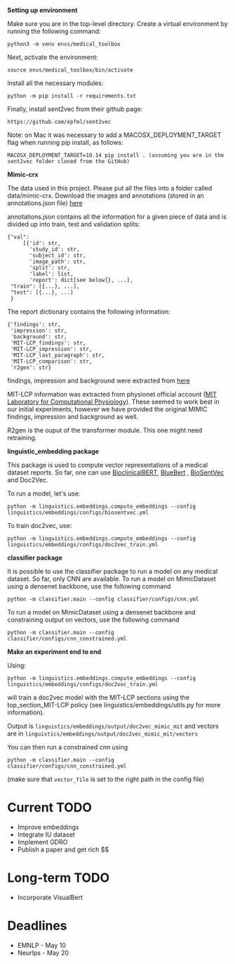 <b>Setting up environment</b>

Make sure you are in the top-level directory. Create a virtual environment by running the following command:
```
python3 -m venv envs/medical_toolbox
```

Next, activate the environment:
```
source envs/medical_toolbox/bin/activate
```

Install all the necessary modules:
```
python -m pip install -r requirements.txt
```

Finally, install sent2vec from their github page:
```
https://github.com/epfml/sent2vec
```
Note: on Mac it was necessary to add a MACOSX_DEPLOYMENT_TARGET flag when running pip install, as follows:
```
MACOSX_DEPLOYMENT_TARGET=10.14 pip install . (assuming you are in the sent2vec folder cloned from the GitHub)
```

<b>Mimic-crx</b>

The data used in this project. Please put all the files into a folder called data/mimic-crx. Download the images and annotations (stored in an annotations.json file) [here](https://drive.google.com/drive/folders/1pU97NrwdqG9raBm4aXx4gep2FfUFE_Rp?usp=sharing)

annotations.json contains all the information for a given piece of data and is divided up into train, test and validation splits:
```
{"val":
     [{'id': str,
       'study_id': str,
       'subject_id': str,
       'image_path': str,
       'split': str,
       'label': list,
       'report': dict[see below]}, ...],
 "train": [{...}, ...],
 "test": [{...}, ...]
 }
```
The report dictionary contains the following information:
```
{'findings': str,
 'impression': str,
 'background': str,
 'MIT-LCP_findings': str,
 'MIT-LCP_impression': str,
 'MIT-LCP_last_paragraph': str,
 'MIT-LCP_comparison': str,
 'r2gen': str}
```
findings, impression and background were extracted from [here](https://github.com/abachaa/MEDIQA2021/tree/main/Task3)

MIT-LCP information was extracted from physionet official account ([MIT Laboratory for Computational Physiology](https://github.com/MIT-LCP/mimic-cxr/tree/master/txt)). These seemed to work best in our initial experiments, however we have provided the original MIMIC findings, impression and background as well.

R2gen is the ouput of the transformer module. This one might need retraining.

<p><b>linguistic_embedding package</b></p>

This package is used to compute vector representations of a medical dataset reports. So far, one can use [BioclinicalBERT](https://github.com/EmilyAlsentzer/clinicalBERT/), [BlueBert](https://github.com/ncbi-nlp/bluebert/)
, [BioSentVec](https://github.com/ncbi-nlp/BioSentVec) and Doc2Vec.

To run a model, let's use:
```
python -m linguistics.embeddings.compute_embeddings --config linguistics/embeddings/configs/biosentvec.yml
```

To train doc2vec, use:
```
python -m linguistics.embeddings.compute_embeddings --config linguistics/embeddings/configs/doc2vec_train.yml
```

<p><b>classifier package</b></p>

It is possible to use the classifier package to run a model on any medical dataset. So far, only 
CNN are available.
To run a model on MimicDataset using a densenet backbone, use the following command
```
python -m classifier.main --config classifier/configs/cnn.yml
```
To run a model on MimicDataset using a densenet backbone and constraining output on vectors,
use the following command
```
python -m classifier.main --config classifier/configs/cnn_constrained.yml 
```

<p><b>Make an experiment end to end</b></p>
Using:

```
python -m linguistics.embeddings.compute_embeddings --config linguistics/embeddings/configs/doc2vec_train.yml
```
will train a doc2vec model with the MIT-LCP sections using the top_section_MIT-LCP policy 
(see linguistics/embeddings/utils.py for more information).

Output is `linguistics/embeddings/output/doc2vec_mimic_mit` and vectors are in 
`linguistics/embeddings/output/doc2vec_mimic_mit/vectors`

You can then run a constrained cnn using

```
python -m classifier.main --config classifier/configs/cnn_constrained.yml 
```
(make sure that `vector_file` is set to the right path in the config file)

# Current TODO

- Improve embeddings
- Integrate IU dataset
- Implement GDRO
- Publish a paper and get rich $$

# Long-term TODO

- Incorporate VisualBert

# Deadlines

- EMNLP - May 10
- NeurIps - May 20
